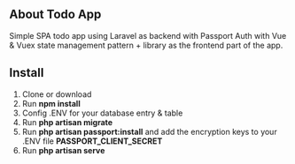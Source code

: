 
## About Todo App

Simple SPA todo app using Laravel as backend with Passport Auth  with Vue & Vuex state management pattern + library as the frontend part of the app.


## Install

1. Clone or download
2. Run **npm install**
3. Config .ENV for your database entry & table
4. Run **php artisan migrate**
5. Run **php artisan passport:install** and add the encryption keys to your .ENV file **PASSPORT_CLIENT_SECRET**
6. Run **php artisan serve**

